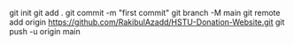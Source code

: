  git init
 git add . 
 git commit -m "first commit"
 git branch -M main
 git remote add origin https://github.com/RakibulAzadd/HSTU-Donation-Website.git
 git push -u origin main

